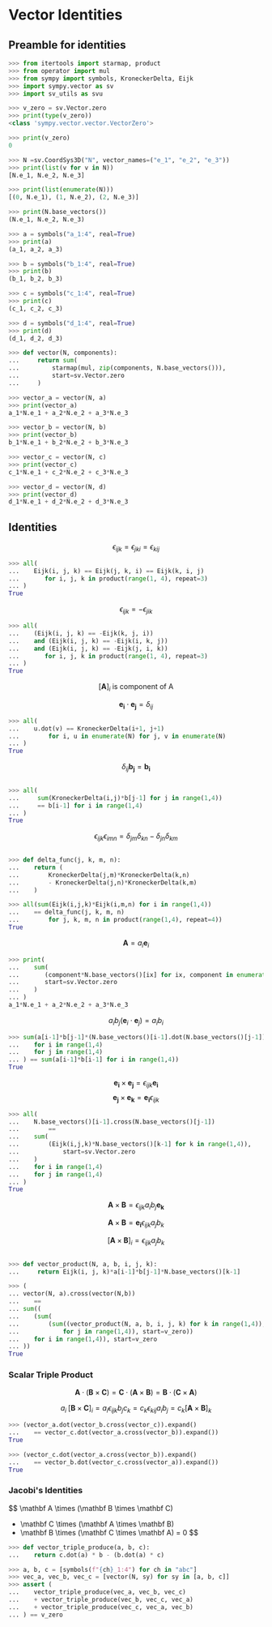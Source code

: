# Vector Identities

## Preamble for identities

```python
>>> from itertools import starmap, product
>>> from operator import mul
>>> from sympy import symbols, KroneckerDelta, Eijk
>>> import sympy.vector as sv
>>> import sv_utils as svu

>>> v_zero = sv.Vector.zero
>>> print(type(v_zero))
<class 'sympy.vector.vector.VectorZero'>

>>> print(v_zero)
0

>>> N =sv.CoordSys3D("N", vector_names=("e_1", "e_2", "e_3"))
>>> print(list(v for v in N))
[N.e_1, N.e_2, N.e_3]

>>> print(list(enumerate(N))) 
[(0, N.e_1), (1, N.e_2), (2, N.e_3)]

>>> print(N.base_vectors())
(N.e_1, N.e_2, N.e_3)

>>> a = symbols("a_1:4", real=True)
>>> print(a)
(a_1, a_2, a_3)

>>> b = symbols("b_1:4", real=True)
>>> print(b)
(b_1, b_2, b_3)

>>> c = symbols("c_1:4", real=True)
>>> print(c)
(c_1, c_2, c_3)

>>> d = symbols("d_1:4", real=True)
>>> print(d)
(d_1, d_2, d_3)

>>> def vector(N, components):
...     return sum(
...         starmap(mul, zip(components, N.base_vectors())), 
...         start=sv.Vector.zero
...     )

>>> vector_a = vector(N, a)
>>> print(vector_a)
a_1*N.e_1 + a_2*N.e_2 + a_3*N.e_3

>>> vector_b = vector(N, b)
>>> print(vector_b)
b_1*N.e_1 + b_2*N.e_2 + b_3*N.e_3

>>> vector_c = vector(N, c)
>>> print(vector_c)
c_1*N.e_1 + c_2*N.e_2 + c_3*N.e_3

>>> vector_d = vector(N, d)
>>> print(vector_d)
d_1*N.e_1 + d_2*N.e_2 + d_3*N.e_3


```

## Identities

$$\epsilon_{ijk} = \epsilon_{jki} = \epsilon_{kij} $$

```python
>>> all(
...    Eijk(i, j, k) == Eijk(j, k, i) == Eijk(k, i, j)
...       for i, j, k in product(range(1, 4), repeat=3)
... )
True

```

$$ \epsilon_{ijk} = -\epsilon_{jik} $$

```python
>>> all(
...    (Eijk(i, j, k) == -Eijk(k, j, i))
...    and (Eijk(i, j, k) == -Eijk(i, k, j))
...    and (Eijk(i, j, k) == -Eijk(j, i, k))
...       for i, j, k in product(range(1, 4), repeat=3)
... )
True

```

$$ [\mathbf A]_i \; \text {is  component of A} $$

$$
\mathbf{e_i}\cdot\mathbf{e_j} = \delta_{ij}
$$

```python
>>> all(
...    u.dot(v) == KroneckerDelta(i+1, j+1) 
...        for i, u in enumerate(N) for j, v in enumerate(N)
... ) 
True

```

$$
\delta_{ij}\mathbf{b_j} =   \mathbf{b_i}
$$

```python

>>> all(
...     sum(KroneckerDelta(i,j)*b[j-1] for j in range(1,4)) 
...     == b[i-1] for i in range(1,4)
... )
True

```

$$
\epsilon_{ijk} \epsilon_{imn} = \delta_{jm} \delta_{kn} - \delta_{jn} \delta_{km}
$$

```python

>>> def delta_func(j, k, m, n):
...    return (
...        KroneckerDelta(j,m)*KroneckerDelta(k,n) 
...        - KroneckerDelta(j,n)*KroneckerDelta(k,m)
...    )

>>> all(sum(Eijk(i,j,k)*Eijk(i,m,n) for i in range(1,4)) 
...    == delta_func(j, k, m, n) 
...        for j, k, m, n in product(range(1,4), repeat=4))
True

```

$$
\mathbf A = a_i \mathbf e_i
$$

```python
>>> print(
...    sum( 
...       (component*N.base_vectors()[ix] for ix, component in enumerate(a)),
...       start=sv.Vector.zero
...    )
... )
a_1*N.e_1 + a_2*N.e_2 + a_3*N.e_3

```

$$
a_i b_j (\mathbf e_i \cdot \mathbf e_j) = a_i b_i
$$

```python
>>> sum(a[i-1]*b[j-1]*(N.base_vectors()[i-1].dot(N.base_vectors()[j-1]))
...    for i in range(1,4)
...    for j in range(1,4)
... ) == sum(a[i-1]*b[i-1] for i in range(1,4))
True

```

$$
\mathbf{e_i} \times \mathbf{e_j} = \epsilon_{ijk} \mathbf{e_i}
$$
$$
\mathbf{e_j} \times \mathbf{e_k} = \mathbf{e_i} \epsilon_{ijk}
$$

```python
>>> all(  
...    N.base_vectors()[i-1].cross(N.base_vectors()[j-1]) 
...        == 
...    sum(
...        (Eijk(i,j,k)*N.base_vectors()[k-1] for k in range(1,4)), 
...            start=sv.Vector.zero
...    )
...    for i in range(1,4) 
...    for j in range(1,4)
... )
True

```

$$
\mathbf{A} \times \mathbf{B} = \epsilon_{ijk} a_i b_j \mathbf{e_k}
$$

$$
\mathbf{A} \times \mathbf{B} = \mathbf{e_i} \epsilon_{ijk} a_j b_k
$$

$$
[\mathbf{A} \times \mathbf{B}]_i = \epsilon_{ijk} a_j b_k
$$

```python

>>> def vector_product(N, a, b, i, j, k):
...     return Eijk(i, j, k)*a[i-1]*b[j-1]*N.base_vectors()[k-1]

>>> ( 
... vector(N, a).cross(vector(N,b)) 
...    ==
... sum((
...    (sum(
...        (sum((vector_product(N, a, b, i, j, k) for k in range(1,4)), start=v_zero)
...            for j in range(1,4)), start=v_zero)) 
...    for i in range(1,4)), start=v_zero
... ))  
True

```

### Scalar Triple Product

$$\mathbf A \cdot ( \mathbf B \times \mathbf C ) = \mathbf C \cdot ( \mathbf A \times \mathbf B ) = \mathbf B \cdot ( \mathbf C \times \mathbf A )
$$

$$
a_i \; [ \mathbf B \times \mathbf C ]_i
    = a_i \epsilon_{ijk} b_j c_k = c_k \epsilon_{kij} a_i b_j = c_k [\mathbf A \times \mathbf B]_k
$$

```python
>>> (vector_a.dot(vector_b.cross(vector_c)).expand()
...    == vector_c.dot(vector_a.cross(vector_b)).expand())
True

>>> (vector_c.dot(vector_a.cross(vector_b)).expand()
...    == vector_b.dot(vector_c.cross(vector_a)).expand())
True

```

### Jacobi's Identities

$$
\mathbf A \times (\mathbf B \times \mathbf C)
+ \mathbf C \times (\mathbf A \times \mathbf B)
+ \mathbf B \times (\mathbf C \times \mathbf A)
= 0
$$

```python
>>> def vector_triple_produce(a, b, c):
...    return c.dot(a) * b - (b.dot(a) * c)

>>> a, b, c = [symbols(f"{ch}_1:4") for ch in "abc"]
>>> vec_a, vec_b, vec_c = [vector(N, sy) for sy in [a, b, c]]
>>> assert (
...    vector_triple_produce(vec_a, vec_b, vec_c)
...    + vector_triple_produce(vec_b, vec_c, vec_a)
...    + vector_triple_produce(vec_c, vec_a, vec_b)
... ) == v_zero

```
